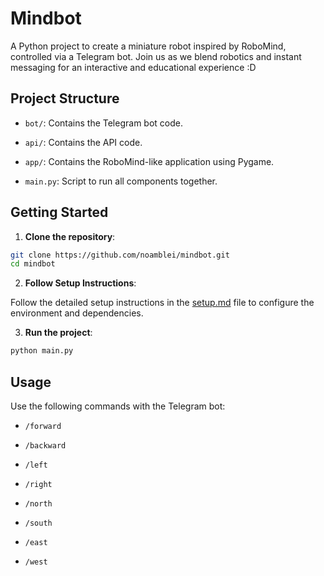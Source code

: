 
# Mindbot

  

A Python project to create a miniature robot inspired by RoboMind, controlled via a Telegram bot. Join us as we blend robotics and instant messaging for an interactive and educational experience :D


## Project Structure


-  `bot/`: Contains the Telegram bot code.

-  `api/`: Contains the API code.

-  `app/`: Contains the RoboMind-like application using Pygame.

-  `main.py`: Script to run all components together.

  

## Getting Started

  

1.  **Clone the repository**:

```bash
git clone https://github.com/noamblei/mindbot.git
cd mindbot
```

  

2.  **Follow Setup Instructions**:

Follow the detailed setup instructions in the [setup.md](setup.md) file to configure the environment and dependencies.

3.  **Run the project**:

```bash
python main.py
```

## Usage

Use the following commands with the Telegram bot:

-  `/forward`

-  `/backward`

-  `/left`

-  `/right`

-  `/north`

-  `/south`

-  `/east`

-  `/west`